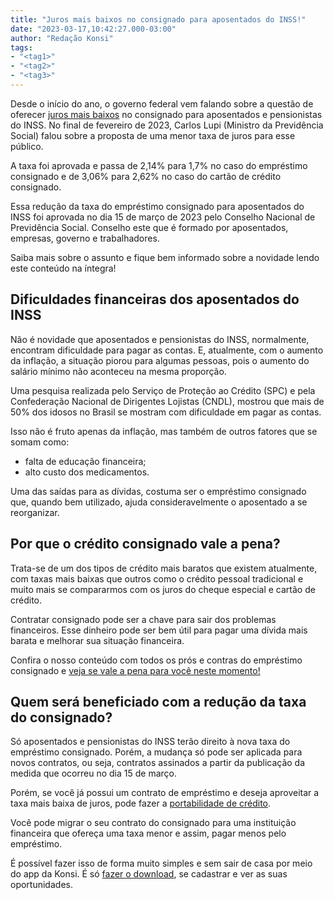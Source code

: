```yaml
---
title: "Juros mais baixos no consignado para aposentados do INSS!"
date: "2023-03-17,10:42:27.000-03:00"
author: "Redação Konsi"
tags:
- "<tag1>"
- "<tag2>"
- "<tag3>"
---
```


<p>Desde o início do ano, o governo federal vem falando sobre a questão de oferecer <a href="https://www.konsi.com.br/postagens/menor-taxa-de-juros">juros mais baixos</a> no consignado para aposentados e pensionistas do INSS. No final de fevereiro de 2023, Carlos Lupi (Ministro da Previdência Social) falou sobre a proposta de uma menor taxa de juros para esse público.</p><p>A taxa foi aprovada e passa de 2,14% para 1,7% no caso do empréstimo consignado e de 3,06% para 2,62% no caso do cartão de crédito consignado.</p><p>Essa redução da taxa do empréstimo consignado para aposentados do INSS foi aprovada no dia 15 de março de 2023 pelo Conselho Nacional de Previdência Social. Conselho este que é formado por aposentados, empresas, governo e trabalhadores.</p><p>Saiba mais sobre o assunto e fique bem informado sobre a novidade lendo este conteúdo na íntegra!</p><h2 id="dificuldades-financeiras-dos-aposentados-do-inss">Dificuldades financeiras dos aposentados do INSS</h2><p>Não é novidade que aposentados e pensionistas do INSS, normalmente, encontram dificuldade para pagar as contas. E, atualmente, com o aumento da inflação, a situação piorou para algumas pessoas, pois o aumento do salário mínimo não aconteceu na mesma proporção.</p><p>Uma pesquisa realizada pelo Serviço de Proteção ao Crédito (SPC) e pela Confederação Nacional de Dirigentes Lojistas (CNDL), mostrou que mais de 50% dos idosos no Brasil se mostram com dificuldade em pagar as contas.</p><p>Isso não é fruto apenas da inflação, mas também de outros fatores que se somam como:</p><ul><li>falta de educação financeira;</li><li>alto custo dos medicamentos.</li></ul><p>Uma das saídas para as dívidas, costuma ser o empréstimo consignado que, quando bem utilizado, ajuda consideravelmente o aposentado a se reorganizar.</p><h2 id="por-que-o-cr%C3%A9dito-consignado-vale-a-pena">Por que o crédito consignado vale a pena?</h2><p>Trata-se de um dos tipos de crédito mais baratos que existem atualmente, com taxas mais baixas que outros como o crédito pessoal tradicional e muito mais se compararmos com os juros do cheque especial e cartão de crédito.</p><p>Contratar consignado pode ser a chave para sair dos problemas financeiros. Esse dinheiro pode ser bem útil para pagar uma dívida mais barata e melhorar sua situação financeira.</p><p>Confira o nosso conteúdo com todos os prós e contras do empréstimo consignado e <a href="https://www.konsi.com.br/postagens/emprestimo-consignado-vale-a-pena-veja-a-resposta">veja se vale a pena para você neste momento!</a></p><h2 id="quem-ser%C3%A1-beneficiado-com-a-redu%C3%A7%C3%A3o-da-taxa-do-consignado">Quem será beneficiado com a redução da taxa do consignado?</h2><p>Só aposentados e pensionistas do INSS terão direito à nova taxa do empréstimo consignado. Porém, a mudança só pode ser aplicada para novos contratos, ou seja, contratos assinados a partir da publicação da medida que ocorreu no dia 15 de março.</p><p>Porém, se você já possui um contrato de empréstimo e deseja aproveitar a taxa mais baixa de juros, pode fazer a <a href="https://www.konsi.com.br/postagens/portabilidade-de-emprestimo">portabilidade de crédito</a>.</p><p>Você pode migrar o seu contrato do consignado para uma instituição financeira que ofereça uma taxa menor e assim, pagar menos pelo empréstimo. </p><p>É possível fazer isso de forma muito simples e sem sair de casa por meio do app da Konsi. É só <a href="https://q2kj.adj.st/?adj_t=1075aqga&amp;adj_campaign=site&amp;adj_adgroup=blog&amp;adj_creative=juros-mais-baixos-no-consignado-para-aposentados-do-inss">fazer o download</a>, se cadastrar e ver as suas oportunidades.</p>
